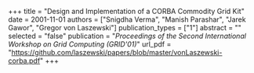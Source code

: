 +++
title = "Design and Implementation of a CORBA Commodity Grid Kit"
date = 2001-11-01
authors = ["Snigdha Verma", "Manish Parashar", "Jarek Gawor", "Gregor von Laszewski"]
publication_types = ["1"]
abstract = ""
selected = "false"
publication = "*Proceedings of the Second International Workshop on Grid Computing (GRID'01)*"
url_pdf = "https://github.com/laszewski/papers/blob/master/vonLaszewski-corba.pdf"
+++

